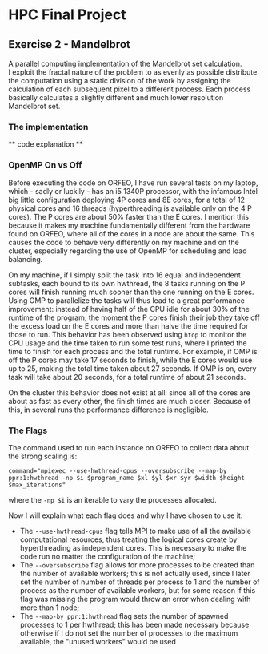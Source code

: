# HPC Final Project

## Exercise 2 - Mandelbrot

A parallel computing implementation of the Mandelbrot set calculation.  
I exploit the fractal nature of the problem to as evenly as possible distribute the computation using a static division of the work by assigning the calculation of each subsequent pixel 
to a different process. Each process basically calculates a slightly different and much lower resolution Mandelbrot set.  

### The implementation

** code explanation **

### OpenMP On vs Off

Before executing the code on ORFEO, I have run several tests on my laptop, which - sadly or luckily - has an i5 1340P processor, with the infamous Intel big little configuration deploying 4P cores and 8E cores, for a total of 12 physical cores and 16 threads (hyperthreading is available only on the 4 P cores). The P cores are about 50% faster than the E cores. I mention this because it makes my machine fundamentally different from the hardware found on ORFEO, where all of the cores in a node are about the same. This causes the code to behave very differently on my machine and on the cluster, especially regarding the use of OpenMP for scheduling and load balancing.  

On my machine, if I simply split the task into 16 equal and independent subtasks, each bound to its own hwthread, the 8 tasks running on the P cores will finish running much sooner than the one running on the E cores. Using OMP to parallelize the tasks will thus lead to a great performance improvement: instead of having half of the CPU idle for about 30% of the runtime of the program, the moment the P cores finish their job they take off the excess load on the E cores and more than halve the time required for those to run. This behavior has been observed using `htop` to monitor the CPU usage and the time taken to run some test runs, where I printed the time to finish for each process and the total runtime. For example, if OMP is off the P cores may take 17 seconds to finish, while the E cores would use up to 25, making the total time taken about 27 seconds. If OMP is on, every task will take about 20 seconds, for a total runtime of about 21 seconds.  

On the cluster this behavior does not exist at all: since all of the cores are about as fast as every other, the finish times are much closer. Because of this, in several runs the performance difference is negligible.

### The Flags

The command used to run each instance on ORFEO to collect data about the strong scaling is:

```
command="mpiexec --use-hwthread-cpus --oversubscribe --map-by ppr:1:hwthread -np $i $program_name $xl $yl $xr $yr $width $height $max_iterations"
```

where the `-np $i` is an iterable to vary the processes allocated.  

Now I will explain what each flag does and why I have chosen to use it:  

* The `--use-hwthread-cpus` flag tells MPI to make use of all the available computational resources, thus treating the logical cores create by hyperthreading as independent cores. This is necessary to make the code run no matter the configuration of the machine;  
* The `--oversubscribe` flag allows for more processes to be created than the number of available workers; this is not actually used, since I later set the number of number of threads per process to 1 and the number of process as the number of available workers, but for some reason if this flag was missing the program would throw an error when dealing with more than 1 node;  
* The `--map-by ppr:1:hwthread` flag sets the number of spawned processes to 1 per hwthread; this has been made necessary because otherwise if I do not set the number of processes to the maximum available, the "unused workers" would be used